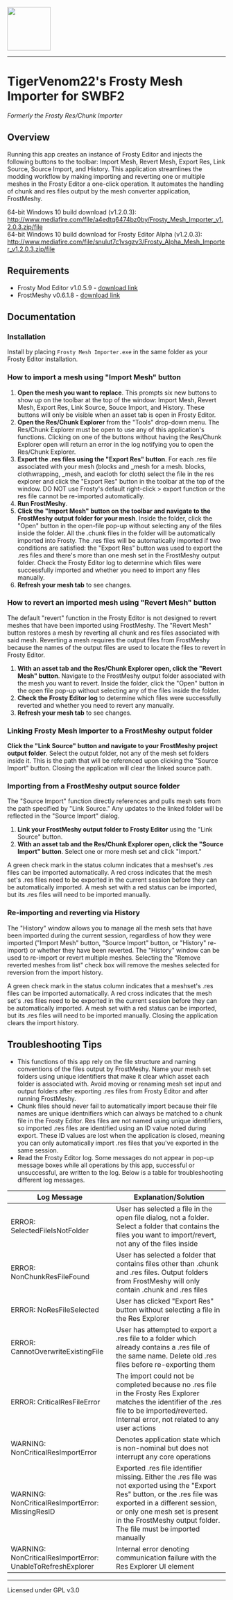 <img src=https://github.com/kyle2277/bf2_Frosty_Res_Chunk_Importer/blob/master/FrostyResChunkImportIcon.png width="100" height="100"></img>
___
# TigerVenom22's Frosty Mesh Importer for SWBF2
*Formerly the Frosty Res/Chunk Importer*
## Overview
Running this app creates an instance of Frosty Editor and injects the following buttons to the toolbar: Import Mesh, Revert Mesh, Export Res, Link Source, Source Import, and History. This application streamlines the modding workflow by making importing and reverting one or multiple meshes in the Frosty Editor a one-click operation. It automates the handling of chunk and res files output by the mesh converter application, FrostMeshy.

64-bit Windows 10 build download (v1.2.0.3): http://www.mediafire.com/file/a4edtq6474bz0by/Frosty_Mesh_Importer_v1.2.0.3.zip/file \
64-bit Windows 10 build download for Frosty Editor Alpha (v1.2.0.3): http://www.mediafire.com/file/snulut7c1vsgzv3/Frosty_Alpha_Mesh_Importer_v1.2.0.3.zip/file

## Requirements
* Frosty Mod Editor v1.0.5.9 - [download link](https://frostytoolsuite.com/downloads.html)
* FrostMeshy v0.6.1.8 - [download link](https://www.mediafire.com/file/bmhr27uv2to2gmf/fmy-v0618-pre.zip/file)

## Documentation
### Installation
Install by placing `Frosty Mesh Importer.exe` in the same folder as your Frosty Editor installation.
### How to import a mesh using "Import Mesh" button
1. **Open the mesh you want to replace**. This prompts six new buttons to show up on the toolbar at the top of the window: Import Mesh, Revert Mesh, Export Res, Link Source, Souce Import, and History. These buttons will only be visible when an asset tab is open in Frosty Editor.
2. **Open the Res/Chunk Explorer** from the "Tools" drop-down menu. The Res/Chunk Explorer must be open to use any of this application's functions. Clicking on one of the buttons without having the Res/Chunk Explorer open will return an error in the log notifying you to open the Res/Chunk Explorer.
3. **Export the .res files using the "Export Res" button**. For each .res file associated with your mesh (blocks and \_mesh for a mesh. blocks, clothwrapping, \_mesh, and eacloth for  cloth) select the file in the res explorer and click the "Export Res" button in the toolbar at the top of the window. DO NOT use Frosty's default right-click > export function or the res file cannot be re-imported automatically.
4. **Run FrostMeshy**.
5. **Click the "Import Mesh" button on the toolbar and navigate to the FrostMeshy output folder for your mesh**. Inside the folder, click the "Open" button in the open-file pop-up without selecting any of the files inside the folder. All the .chunk files in the folder will be automatically imported into Frosty. The .res files will be automatically imported if two conditions are satisfied: the "Export Res" button was used to export the .res files and there's more than one mesh set in the FrostMeshy output folder. Check the Frosty Editor log to determine which files were successfully imported and whether you need to import any files manually.
6. **Refresh your mesh tab** to see changes.

### How to revert an imported mesh using "Revert Mesh" button
The default "revert" function in the Frosty Editor is not designed to revert meshes that have been imported using FrostMeshy. The "Revert Mesh" button restores a mesh by reverting all chunk and res files associated with said mesh. Reverting a mesh requires the output files from FrostMeshy because the names of the output files are used to locate the files to revert in Frosty Editor.
1. **With an asset tab and the Res/Chunk Explorer open, click the "Revert Mesh" button**. Navigate to the FrostMeshy output folder associated with the mesh you want to revert. Inside the folder, click the "Open" button in the open file pop-up without selecting any of the files inside the folder.
2. **Check the Frosty Editor log** to determine which files were successfully reverted and whether you need to revert any manually.
3. **Refresh your mesh tab** to see changes.

### Linking Frosty Mesh Importer to a FrostMeshy output folder
**Click the "Link Source" button and navigate to your FrostMeshy project output folder**. Select the output folder, not any of the mesh set folders inside it. This is the path that will be referenced upon clicking the "Source Import" button. Closing the application will clear the linked source path.

### Importing from a FrostMeshy output source folder
The "Source Import" function directly references and pulls mesh sets from the path specified by "Link Source." Any updates to the linked folder will be reflected in the "Source Import" dialog.
1. **Link your FrostMeshy output folder to Frosty Editor** using the "Link Source" button.
2. **With an asset tab and the Res/Chunk Explorer open, click the "Source Import" button**. Select one or more mesh set and click "Import."

A green check mark in the status column indicates that a meshset's .res files can be imported automatically. A red cross indicates that the mesh set's .res files need to be exported in the current session before they can be automatically imported. A mesh set with a red status can be imported, but its .res files will need to be imported manually.

### Re-importing and reverting via History
The "History" window allows you to manage all the mesh sets that have been imported during the current session, regardless of how they were imported ("Import Mesh" button, "Source Import" button, or "History" re-import) or whether they have been reverted. The "History" window can be used to re-import or revert multiple meshes. Selecting the "Remove reverted meshes from list" check box will remove the meshes selected for reversion from the import history.

A green check mark in the status column indicates that a meshset's .res files can be imported automatically. A red cross indicates that the mesh set's .res files need to be exported in the current session before they can be automatically imported. A mesh set with a red status can be imported, but its .res files will need to be imported manually. Closing the application clears the import history.

## Troubleshooting Tips
* This functions of this app rely on the file structure and naming conventions of the files output by FrostMeshy. Name your mesh set folders using unique identifiers that make it clear which asset each folder is associated with. Avoid moving or renaming mesh set input and output folders after exporting .res files from Frosty Editor and after running FrostMeshy.
* Chunk files should never fail to automatically import because their file names are unique identnifiers which can always be matched to a chunk file in the Frosty Editor. Res files are not named using unique identifiers, so imported .res files are identified using an ID value noted during export. These ID values are lost when the application is closed, meaning you can only automatically import .res files that you've exported in the same session.
* Read the Frosty Editor log. Some messages do not appear in pop-up message boxes while all operations by this app, successful or unsuccessful, are written to the log. Below is a table for troubleshooting different log messages.

Log Message | Explanation/Solution
----------- | -------------
ERROR: SelectedFileIsNotFolder | User has selected a file in the open file dialog, not a folder. Select a folder that contains the files you want to import/revert, not any of the files inside
ERROR: NonChunkResFileFound | User has selected a folder that contains files other than .chunk and .res files. Output folders from FrostMeshy will only contain .chunk and .res files
ERROR: NoResFileSelected | User has clicked "Export Res" button without selecting a file in the Res Explorer
ERROR: CannotOverwriteExistingFile | User has attempted to export a .res file to a folder which already contains a .res file of the same name. Delete old .res files before re-exporting them
ERROR: CriticalResFileError | The import could not be completed because no .res file in the Frosty Res Explorer matches the identifier of the .res file to be imported/reverted. Internal error, not related to any user actions
WARNING: NonCriticalResImportError | Denotes application state which is non-nominal but does not interrupt any core operations
WARNING: NonCriticalResImportError: MissingResID | Exported .res file identifier missing. Either the .res file was not exported using the "Export Res" button, or the .res file was exported in a different session, or only one mesh set is present in the FrostMeshy output folder. The file must be imported manually
WARNING: NonCriticalResImportError: UnableToRefreshExplorer | Internal error denoting communication failure with the Res Explorer UI element

___
Licensed under GPL v3.0
